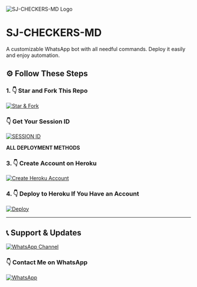 ![SJ-CHECKERS-MD Logo](https://i.imgur.com/MQLpjjQ.png)

# SJ-CHECKERS-MD

A customizable WhatsApp bot with all needful commands. Deploy it easily and enjoy automation.

## ⚙️ Follow These Steps

### 1. 👇 Star and Fork This Repo  
[![Star & Fork](https://img.shields.io/badge/⭐Star%20&%20Fork-gray?style=for-the-badge&logo=github)](https://github.com/sjcheckers/SJ-CHECKERS-MD/fork)

### 👇 Get Your Session ID  
[![SESSION ID](https://img.shields.io/badge/🟢GET%20SESSION%20ID-success?style=for-the-badge)](https://elitepro-session-id.onrender.com)

**ALL DEPLOYMENT METHODS**

### 3. 👇 Create Account on Heroku  
[![Create Heroku Account](https://img.shields.io/badge/💻Create%20Account-purple?style=for-the-badge&logo=heroku)](https://signup.heroku.com)

### 4. 👇 Deploy to Heroku If You Have an Account  
[![Deploy](https://img.shields.io/badge/🚀Deploy%20to%20Heroku-blueviolet?style=for-the-badge&logo=heroku)](https://heroku.com/deploy)

---

## 📞 Support & Updates
<!-- WhatsApp Channel Button -->
[![WhatsApp Channel](https://img.shields.io/badge/Join%20WhatsApp%20Channel-25D366?style=for-the-badge&logo=whatsapp&logoColor=white)](https://whatsapp.com/channel/0029VbApq2W47XeDhGHqYR18)

### 👇 Contact Me on WhatsApp  
[![WhatsApp](https://img.shields.io/badge/💬Contact%20Me%20on%20WhatsApp-brightgreen?style=for-the-badge&logo=whatsapp)](https://wa.me/256781143176)
